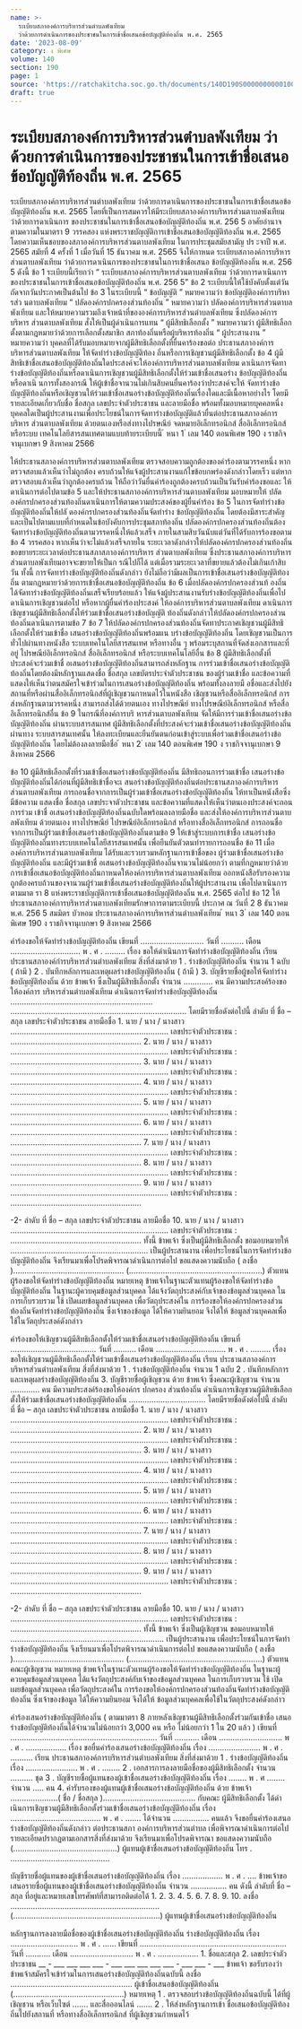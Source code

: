 ```yaml
---
name: >-
  ระเบียบสภาองค์การบริหารส่วนตำบลพังเทียม
  ว่าด้วยการดำเนินการของประชาชนในการเข้าชื่อเสนอข้อบัญญัติท้องถิ่น พ.ศ. 2565
date: '2023-08-09'
category: ง พิเศษ
volume: 140
section: 190
page: 1
source: 'https://ratchakitcha.soc.go.th/documents/140D190S0000000000100.pdf'
draft: true
---
```


# ระเบียบสภาองค์การบริหารส่วนตำบลพังเทียม ว่าด้วยการดำเนินการของประชาชนในการเข้าชื่อเสนอข้อบัญญัติท้องถิ่น พ.ศ. 2565

ระเบียบสภาองค์การบริหารส่วนตำบลพังเทียม ว่าด้วยการดาเนินการของประชาชนในการเข้าชื่อเสนอข้อบัญญัติท้องถิ่น พ.ศ. 2565 โดยที่เป็นการสมควรให้มีระเบียบสภาองค์การบริหารส่วนตาบลพังเทียม ว่าด้วยการดาเนินการ ของประชาชนในการเข้าชื่อเสนอข้อบัญญัติท้องถิ่น พ.ศ. 256 5 อาศัยอำนาจตามความในมาตรา 9 วรรคสอง แห่งพระราชบัญญัติการเข้าชื่อเสนอข้อบัญญัติท้องถิ่น พ.ศ. 2565 โดยความเห็นชอบของสภาองค์การบริหารส่วนตาบลพังเทียม ในการประชุมสมัยสามัญ ปร ะจาปี พ.ศ. 2565 สมัยที่ 4 ครั้งที่ 1 เมื่อวันที่ 15 ธันวาคม พ.ศ. 2565 จึงให้กาหนด ระเบียบสภาองค์การบริหารส่วนตาบลพังเทียม ว่าด้วยการดาเนินการของประชาชนในการเข้าชื่อเสนอ ข้อบัญญัติท้องถิ่น พ.ศ. 256 5 ดังนี้ ข้อ 1 ระเบียบนี้เรียกว่า “ ระเบียบสภาองค์การบริหารส่วนตาบลพังเทียม ว่าด้วยการดาเนินการ ของประชาชนในการเข้าชื่อเสนอข้อบัญญัติท้องถิ่น พ.ศ. 256 5” ข้อ 2 ระเบียบนี้ให้ใช้บังคับตั้งแต่วันถัดจากวันประกาศเป็นต้นไป ข้อ 3 ในระเบียบนี้ “ ข้อบัญญัติ ” หมายความว่า ข้อบัญญัติองค์การบริหารส่ว นตาบลพังเทียม “ ปลัดองค์กรปกครองส่วนท้องถิ่น ” หมายความว่า ปลัดองค์การบริหารส่วนตาบลพังเทียม และให้หมายความรวมถึงเจ้าหน้าที่ขององค์การบริหารส่วนตำบลพังเทียม ซึ่งปลัดองค์การบริหาร ส่วนตาบลพังเทียม สั่งให้เป็นผู้ดำเนินการแทน “ ผู้มีสิทธิเลือกตั้ง ” หมายความว่า ผู้มีสิทธิเลือกตั้งตามกฎหมายว่าด้วยการเลือกตั้งสมาชิก สภาท้องถิ่นหรือผู้บริหารท้องถิ่น “ ผู้ประสานงาน ” หมายความว่า บุคคลที่ได้รับมอบหมายจากผู้มีสิทธิเลือกตั้งที่ยื่นคาร้องขอต่อ ประธานสภาองค์การบริหารส่วนตาบลพังเทียม ให้จัดทำร่างข้อบัญญัติท้อง ถิ่นหรือการเชิญชวนผู้มีสิทธิเลือกตั้ง ข้อ 4 ผู้มีสิทธิเข้าชื่อเสนอข้อบัญญัติท้องถิ่นใดประสงค์จะให้องค์การบริหารส่วนตาบลพังเทียม ดาเนินการจัดทาร่างข้อบัญญัติท้องถิ่นหรือดาเนินการเชิญชวนผู้มีสิทธิเลือกตั้งให้ร่วมเข้าชื่อเสนอร่าง ข้อบัญญัติท้องถิ่น หรือดาเนิ นการทั้งสองกรณี ให้ผู้เข้าชื่อจานวนไม่เกินสิบคนยื่นคาร้องว่าประสงค์จะให้ จัดทาร่างข้อบัญญัติท้องถิ่นหรือเชิญชวนให้ร่วมเข้าชื่อเสนอร่างข้อบัญญัติท้องถิ่นเรื่องใดและมีเนื้อหาอย่างไร โดยมีรายละเอียดเกี่ยวกับชื่อ ชื่อสกุล เลขประจำตัวประชาชน และลายมือชื่อ พร้อมทั้งมอบหมายบุคคลหนึ่ง บุคคลใดเป็นผู้ประสานงานเพื่อประโยชน์ในการจัดทาร่างข้อบัญญัติแล้วยื่นต่อประธานสภาองค์การบริหาร ส่วนตาบลพังเทียม ด้วยตนเองหรือส่งทางไปรษณีย์ จดหมายอิเล็กทรอนิกส์ สื่ออิเล็กทรอนิกส์ หรือระบบ เทคโนโลยีสารสนเทศตามแบบท้ายระเบียบนี้ ้ หนา 1 ่ เลม 140 ตอนพิเศษ 190 ง ราชกิจจานุเบกษา 9 สิงหาคม 2566

ให้ประธานสภาองค์การบริหารส่วนตาบลพังเทียม ตรวจสอบความถูกต้องของคำร้องตามวรรคหนึ่ง หากตรวจสอบแล้วเห็นว่าไม่ถูกต้อง ครบถ้วนให้แจ้งผู้ประสานงานแก้ไขข้อบกพร่องดังกล่าวโดยเร็ว แต่หากตรวจสอบแล้วเห็นว่าถูกต้องครบถ้วน ให้ถือว่าวันยื่นคำร้องถูกต้องครบถ้วนเป็นวันรับคำร้องขอและ ให้ดาเนินการต่อไปตามข้อ 5 และให้ประธานสภาองค์การบริหารส่วนตาบลพังเทียม มอบหมายให้ ปลัดองค์กรปกครองส่วนท้องถิ่นดาเนินการให้ตามความประสงค์ของผู้ยื่นคำร้อง ข้อ 5 ในการจัดทำร่างข้อบัญญัติท้องถิ่นให้ปลั ดองค์กรปกครองส่วนท้องถิ่นจัดทำร่าง ข้อบัญญัติท้องถิ่น โดยต้องมีสาระสำคัญและเป็นไปตามแบบที่กำหนดในข้อบังคับการประชุมสภาท้องถิ่น ปลัดองค์กรปกครองส่วนท้องถิ่นต้องจัดทาร่างข้อบัญญัติท้องถิ่นตามวรรคหนึ่งให้แล้วเสร็จ ภายในสามสิบวันนับแต่วันที่ได้รับการร้องขอตามข้อ 4 วรรคสอง หากเห็นว่าจะไม่แล้วเสร็จภายใน ระยะเวลาดังกล่าวให้ปลัดองค์กรปกครองส่วนท้องถิ่นขอขยายระยะเวลาต่อประธานสภาสภาองค์การบริหาร ส่วนตาบลพังเทียม ซึ่งประธานสภาองค์การบริหารส่วนตาบลพังเทียมอาจจะขยายให้เป็นก รณีไปก็ได้ แต่เมื่อรวมระยะเวลาที่ขยายแล้วต้องไม่เกินเก้าสิบวัน ทั้งนี้ การจัดทาร่างข้อบัญญัติท้องถิ่นดังกล่าว ยังไม่ถือว่ามีผลเป็นการเข้าชื่อเสนอร่างข้อบัญญัติท้องถิ่น ตามกฎหมายว่าด้วยการเข้าชื่อเสนอข้อบัญญัติท้องถิ่น ข้อ 6 เมื่อปลัดองค์กรปกครองส่วนท้ องถิ่นได้จัดทาร่างข้อบัญญัติท้องถิ่นเสร็จเรียบร้อยแล้ว ให้แจ้งผู้ประสานงานรับร่างข้อบัญญัติท้องถิ่นเพื่อไปดาเนินการเชิญชวนต่อไป หรือหากผู้ยื่นคำร้องประสงค์ ให้องค์การบริหารส่วนตาบลพังเทียม ดาเนินการเชิญชวนผู้มีสิทธิเลือกตั้งให้ร่วมเข้าชื่อเสนอร่างข้อบัญญัติ ท้องถิ่นดังกล่าวให้ปลัดองค์กรปกครองส่วนท้องถิ่นดาเนินการตามข้อ 7 ข้อ 7 ให้ปลัดองค์กรปกครองส่วนท้องถิ่นจัดทาประกาศเชิญชวนผู้มีสิทธิเลือกตั้งให้ร่วมเข้าชื่อ เสนอร่างข้อบัญญัติท้องถิ่นพร้อมแน บร่างข้อบัญญัติท้องถิ่น โดยเชิญชวนเป็นการทั่วไปผ่านทางหนังสือ ระบบเทคโนโลยีสารสนเทศ หรือทางอื่น ๆ พร้อมระบุสถานที่จัดส่งเอกสารและที่อยู่ ไปรษณีย์อิเล็กทรอนิกส์ สื่ออิเล็กทรอนิกส์ หรือระบบเทคโนโลยีอื่น ข้อ 8 ผู้มีสิทธิเลือกตั้งที่ประสงค์จะร่วมเข้าชื่ อเสนอร่างข้อบัญญัติท้องถิ่นสามารถส่งหลักฐาน การร่วมเข้าชื่อเสนอร่างข้อบัญญัติท้องถิ่นโดยต้องมีหลักฐานแสดงชื่อ ชื่อสกุล เลขบัตรประจำตัวประชาชน ของผู้ร่วมเข้าชื่อ และข้อความที่แสดงให้เห็นว่าตนสมัครใจเข้าร่วมในการเสนอร่างข้อบัญญัติท้องถิ่น พร้อมทั้งลงลายมื อชื่อและส่งไปยังสถานที่หรือผ่านสื่ออิเล็กทรอนิกส์ที่ผู้เชิญชวนกาหนดไว้ในหนังสือ เชิญชวนหรือสื่ออิเล็กทรอนิกส์ การส่งหลักฐานตามวรรคหนึ่ง สามารถส่งได้ด้วยตนเอง ทางไปรษณีย์ ทางไปรษณีย์อิเล็กทรอนิกส์ หรือสื่ออิเล็กทรอนิกส์อื่น ข้อ 9 ในกรณีที่องค์การบริ หารส่วนตาบลพังเทียม จัดให้มีการร่วมเข้าชื่อเสนอร่างข้อบัญญัติท้องถิ่น ผ่านระบบสารสนเทศ ผู้มีสิทธิเลือกตั้งที่ประสงค์จะร่วมเข้าชื่อเสนอร่างข้อบัญญัติท้องถิ่นผ่านทาง ระบบสารสนเทศนั้น ให้ลงทะเบียนและยืนยันตนก่อนเข้าสู่ระบบเพื่อร่วมเข้าชื่อเสนอร่างข้อบัญญัติท้องถิ่น โดยไม่ต้องลงลายมือชื่อ ้ หนา 2 ่ เลม 140 ตอนพิเศษ 190 ง ราชกิจจานุเบกษา 9 สิงหาคม 2566

ข้อ 10 ผู้มีสิทธิเลือกตั้งที่ร่วมเข้าชื่อเสนอร่างข้อบัญญัติท้องถิ่น มีสิทธิถอนการร่วมเข้าชื่อ เสนอร่างข้อบัญญัติท้องถิ่นได้ก่อนที่ผู้มีสิทธิเข้าชื่อจะเ สนอร่างข้อบัญญัติท้องถิ่นต่อประธานสภาองค์การบริหาร ส่วนตาบลพังเทียม การถอนชื่อจากการเป็นผู้ร่วมเข้าชื่อเสนอร่างข้อบัญญัติท้องถิ่น ให้ทาเป็นหนังสือซึ่งมีข้อความ แสดงชื่อ ชื่อสกุล เลขประจาตัวประชาชน และข้อความที่แสดงให้เห็นว่าตนเองประสงค์จะถอนการร่วม เข้าชื่ อเสนอร่างข้อบัญญัติท้องถิ่นฉบับใดพร้อมลงลายมือชื่อ และส่งให้องค์การบริหารส่วนตาบลพังเทียม ด้วยตนเอง ทางไปรษณีย์ ไปรษณีย์อิเล็กทรอนิกส์ หรือทางสื่ออิเล็กทรอนิกส์ การถอนชื่อจากการเป็นผู้ร่วมเข้าชื่อเสนอร่างข้อบัญญัติท้องถิ่นตามข้อ 9 ให้เข้าสู่ระบบการเข้าชื่อ เสนอร่างข้อบัญญัติท้องถิ่นทางระบบเทคโนโลยีสารสนเทศนั้น เพื่อยืนยันตัวตนทำรายการถอนชื่อ ข้อ 11 เมื่อองค์การบริหารส่วนตาบลพังเทียม ได้รับและรวบรวมหลักฐานการเข้าชื่อของ ผู้ร่วมเข้าชื่อเสนอร่างข้อบัญญัติท้องถิ่น และมีผู้ร่วมเข้าชื่ อเสนอร่างข้อบัญญัติท้องถิ่นจานวนไม่น้อยกว่า ตามที่กฎหมายว่าด้วยการเข้าชื่อเสนอข้อบัญญัติท้องถิ่นกาหนดให้องค์การบริหารส่วนตาบลพังเทียม ออกหนังสือรับรองความถูกต้องครบถ้วนของจานวนผู้ร่วมเข้าชื่อเสนอร่างข้อบัญญัติท้องถิ่นให้ผู้ประสานงาน เพื่อไปดาเนินการตามมาต รา 8 แห่งพระราชบัญญัติการเข้าชื่อเสนอข้อบัญญัติท้องถิ่น พ.ศ. 2565 ต่อไป ข้อ 12 ให้ประธานสภาองค์การบริหารส่วนตาบลพังเทียมรักษาการตามระเบียบนี้ ประกาศ ณ วันที่ 2 8 ธันวาคม พ.ศ. 256 5 สมมิตร บัวหอม ประธานสภาองค์การบริหารส่วนตำบลพังเทียม ้ หนา 3 ่ เลม 140 ตอนพิเศษ 190 ง ราชกิจจานุเบกษา 9 สิงหาคม 2566

คําร้องขอให้จัดทําร่างข้อบัญญัติท้องถิ่น เขียนที่ ............................ วันที่ .......... เดือน ............................... พ . ศ . ......... เรื่อง ขอให้ดําเนินการจัดทําร่างข้อบัญญัติท้องถิ่น เรียน ประธานสภาองค์กํารบริหารส่วนตําบลพังเทียม สิ่งที่ส่งมาด้วย 1 . ร่างข้อบัญญัติท้องถิ่น จํานวน 1 ฉบับ ( ถ้ามี ) 2 . บันทึกหลักการและเหตุผลร่างข้อบัญญัติท้องถิ่น ( ถ้ามี ) 3. บัญชีรายชื่อผู้ขอให้จัดทําร่างข้อบัญญัติท้องถิ่น ด้วย ข้าพเจ้า ซึ่งเป็นผู้มีสิทธิเลือกตั้ง จํานวน ............. คน มีความประสงค์ร้องขอให้องค์การ บริหารส่วนตําบลพังเทียม ดําเนินการจัดทําร่างข้อบัญญัติท้องถิ่น ............................................................... .............................................................................. โดยมีรายชื่อดังต่อไปนี้ ลําดับ ที่ ชื่อ – สกุล เลขประจําตัวประชาชน ลายมือชื่อ 1. นาย / นาง / นางสาว ...................................................................... เลขประจําตัวประชาชน : .......................................................... 2. นาย / นาง / นางสาว ...................................................................... เลขประจําตัวประชาชน : .......................................................... 3. นาย / นาง / นางสาว ...................................................................... เลขประจําตัวประชาชน : .......................................................... 4. นาย / นาง / นางสาว ...................................................................... เลขประจําตัวประชาชน : .......................................................... 5. นาย / นาง / นางสาว ...................................................................... เลขประจําตัวประชาชน : .......................................................... 6. นาย / นาง / นางสาว ...................................................................... เลขประจําตัวประชาชน : .......................................................... 7. นาย / นาง / นางสาว ...................................................................... เลขประจําตัวประชาชน : .......................................................... 8. นาย / นาง / นางสาว ...................................................................... เลขประจําตัวประชาชน : .......................................................... 9. นาย / นาง / นางสาว ...................................................................... เลขประจําตัวประชาชน : ..........................................................

-2- ลําดับ ที่ ชื่อ – สกุล เลขประจําตัวประชาชน ลายมือชื่อ 10. นาย / นาง / นางสาว ...................................................................... เลขประจําตัวประชาชน : .......................................................... ทั้งนี้ ข้าพเจ้า ซึ่งเป็นผู้มีสิทธิเลือกตั้ง ขอมอบหมายให้ ............................................................. เป็นผู้ประสานงาน เพื่อประโยชน์ในการจัดทําร่างข้อบัญญัติท้องถิ่น จึงเรียนมาเพื่อโปรดพิจารณาดําเนินการต่อไป ขอแสดงความนับถือ ( ลงชื่อ )................................................. (...........................................................) ตัวแทนผู้ร้องขอให้จัดทําร่างข้อบัญญัติท้องถิ่น หมายเหตุ ข้าพเจ้าในฐานะตัวแทนผู้ร้องขอให้จัดทําร่างข้อบัญญัติท้องถิ่น ในฐานะผู้ควบคุมข้อมูลส่วนบุคคล ได้แจ้งวัตถุประสงค์กับเจ้าของข้อมูลส่วนบุคคล ในการเก็บรวบรวม ใช้ เปิดเผยข้อมูลส่วนบุคคล เพื่อวัตถุประสงค์ใน การร้องขอให้องค์กรปกครองส่วนท้องถิ่นจัดทําร่างข้อบัญญัติท้องถิ่น ซึ่งเจ้าของข้อมูล ได้ให้ความยินยอม จึงได้ให้ ข้อมูลส่วนบุคคลเพื่อใช้ในวัตถุประสงค์ดังกล่าว

คําร้องขอให้เชิญชวนผู้มีสิทธิเลือกตั้งให้ร่วมเข้าชื่อเสนอร่างข้อบัญญัติท้องถิ่น เขียนที่ ...................................... วันที่ .......... เดือน ............................... พ . ศ . ......... เรื่อง ขอให้เชิญชวนผู้มีสิทธิเลือกตั้งให้ร่วมเข้าชื่อเสนอร่างข้อบัญญัติท้องถิ่น เรียน ประธานสภาองค์การบริหารส่วนตําบลพังเทียม สิ่งที่ส่งมาด้วย 1 . ร่างข้อบัญญัติท้องถิ่น จํานวน 1 ฉบับ 2 . บันทึกหลักการและเหตุผลร่างข้อบัญญัติท้องถิ่น 3. บัญชีรายชื่อผู้เชิญชวน ด้วย ข้าพเจ้า ซึ่งคณะผู้เชิญชวน จํานวน ............. คน มีความประสงค์ร้องขอให้องค์กร ปกครอง ส่วนท้องถิ่น ดําเนินการเชิญชวนผู้มีสิทธิเลือกตั้งให้ร่วมเข้าชื่อเสนอร่างข้อบัญญัติท้องถิ่น .................................. โดยมีรายชื่อดังต่อไปนี้ ลําดับ ที่ ชื่อ – สกุล เลขประจําตัวประชาชน ลายมือชื่อ 1. นาย / นาง / นางสาว ...................................................................... เลขประจําตัวประชาชน : .......................................................... 2. นาย / นาง / นางสาว ...................................................................... เลขประจําตัวประชาชน : .......................................................... 3. นาย / นาง / นางสาว ...................................................................... เลขประจําตัวประชาชน : .......................................................... 4. นาย / นาง / นางสาว ...................................................................... เลขประจําตัวประชาชน : .......................................................... 5. นาย / นาง / นางสาว ...................................................................... เลขประจําตัวประชาชน : .......................................................... 6. นาย / นาง / นางสาว ...................................................................... เลขประจําตัวประชาชน : .......................................................... 7. นาย / นาง / นางสาว ...................................................................... เลขประจําตัวประชาชน : .......................................................... 8. นาย / นาง / นางสาว ...................................................................... เลขประจําตัวประชาชน : .......................................................... 9. นาย / นาง / นางสาว ...................................................................... เลขประจําตัวประชาชน : ..........................................................

-2- ลําดับ ที่ ชื่อ – สกุล เลขประจําตัวประชาชน ลายมือชื่อ 10. นาย / นาง / นางสาว ...................................................................... เลขประจําตัวประชาชน : .......................................................... ทั้งนี้ ข้าพเจ้า ซึ่งเป็นผู้เชิญชวน ขอมอบหมายให้ .................................................................... เป็นผู้ประสานงาน เพื่อประโยชน์ในการจัดทําร่างข้อบัญญัติท้องถิ่น จึงเรียนมาเพื่อโปรดพิจารณาดําเนินการต่อไป ขอแสดงความนับถือ ( ลงชื่อ )................................................. (...........................................................) ตัวแทนคณะผู้เชิญชวน หมายเหตุ ข้าพเจ้าในฐานะตัวแทนผู้ร้องขอให้จัดทําร่างข้อบัญญัติท้องถิ่น ในฐานะผู้ควบคุมข้อมูลส่วนบุคคล ได้แจ้งวัตถุประสงค์กับเจ้าของข้อมูลส่วนบุคคล ในการเก็บรวบรวม ใช้ เปิดเผยข้อมูลส่วนบุคคล เพื่อวัตถุประสงค์ใน การร้องขอให้องค์กรปกครองส่วนท้องถิ่นจัดทําร่างข้อบัญญัติท้องถิ่น ซึ่งเจ้าของข้อมูล ได้ให้ความยินยอม จึงได้ให้ ข้อมูลส่วนบุคคลเพื่อใช้ในวัตถุประสงค์ดังกล่าว

คําร้องเสนอร่างข้อบัญญัติท้องถิ่น ( ตามมาตรา 8 ภายหลังเชิญชวนผู้มีสิทธิเลือกตั้งร่วมกันเข้าชื่อ เสนอร่างข้อบัญญัติท้องถิ่นได้จํานวนไม่น้อยกว่า 3,000 คน หรือ ไม่น้อยกว่า 1 ใน 20 แล้ว ) เขียนที่ ................................................................. วันที่ ........... เดือน ............................ พ . ศ . .................. เรื่อง ขอยื่นคําร้องเสนอร่างข้อบัญญัติท้องถิ่น เรื่อง ....................... พ . ศ . .......... เรียน ประธานสภาองค์การบริหารส่วนตําบลพังเทียม สิ่งที่ส่งมาด้วย 1 . ร่างข้อบัญญัติท้องถิ่น เรื่อง ....................... พ . ศ . ........ 2 . เอกสารการลงลายมือชื่อของผู้มีสิทธิเลือกตั้ง จํานวน .......... ชุด 3 . บัญชีรายชื่อผู้แทนของผู้เข้าชื่อเสนอร่างข้อบัญญัติท้องถิ่น เรื่อง ........ พ . ศ ........ จํานวน ..... คน 4. คํารับรองของผู้แทนผู้เข้าชื่อเสนอร่างข้อบัญญัติท้องถิ่น ด้วย ข้าพเจ้า .....................( ชื่อ / ชื่อสกุล )......................................... กับคณะ ผู้มีสิทธิเลือกตั้ง ได้ดําเนินการเชิญชวนผู้มีสิทธิเลือกตั้งร่วมเข้าชื่อเสนอร่างข้อบัญญัติท้องถิ่น เรื่อง ........................................ พ . ศ . ....... ได้จํานวน ................ คนแล้ว จึงขอยื่นคําร้องเสนอร่างข้อบัญญัติท้องถิ่นดังกล่าว ต่อประธานสภา องค์การบริหารส่วนตําบล เพื่อพิจารณาดําเนินการต่อไป รายละเอียดปรากฏตามเอกสารสิ่งที่ส่งมาด้วย จึงเรียนมาเพื่อโปรดพิจารณา ขอแสดงความนับถือ (..............................................) ผู้แทนผู้เข้าชื่อเสนอร่างข้อบัญญัติท้องถิ่น โทร . ............................................

บัญชีรายชื่อผู้แทนของผู้เข้าชื่อเสนอร่างข้อบัญญัติท้องถิ่น เรื่อง .................. พ . ศ . .... ข้าพเจ้าขอเสนอรายชื่อผู้แทนของผู้เข้าชื่อเสนอร่างข้อบัญญัติท้องถิ่น จํานวน ................ คน ดังนี้ ลําดับที่ ชื่อ – สกุล ที่อยู่และหมายเลขโทรศัพท์ที่สามารถติดต่อได้ 1. 2. 3. 4. 5. 6. 7. 8. 9. 10. ลงชื่อ .................................................................. (.................................................................) ผู้แทนผู้เข้าชื่อเสนอร่างข้อบัญญัติท้องถิ่น

หลักฐานการลงลายมือชื่อของผู้เข้าชื่อเสนอร่างข้อบัญญัติท้องถิ่น ร่างข้อบัญญัติท้องถิ่น เรื่อง .............................. พ . ศ . ...... เขียนที่ ................................................................. วันที่ ........... เดือน ............................ พ . ศ . .................. 1. ชื่อและสกุล 2. เลขประจําตัวประชาชน __ - ___ ___ ___ ___ - ___ ___ ___ ___ ___ - ___ ___ - ___ ข้าพเจ้า ขอรับรองว่า ข้าพเจ้าสมัครใจเข้าร่วมในการเสนอร่างข้อบัญญัติท้องถิ่นฉบับนี้ ลงชื่อ ...................................................... ผู้เข้าชื่อเสนอข้อบัญญัติท้องถิ่น (.................................................) หมายเหตุ 1 . ตรวจสอบร่างข้อบัญญัติท้องถิ่นฉบับนี้ ได้ที่ผู้เชิญชวน หรือเว็บไซต์ ....... และสื่อออนไลน์ ....... 2 . ให้ส่งหลักฐานการเข้า ชื่อเสนอข้อบัญญัติท้องถิ่นไปยังสถานที่ หรือทางสื่ออิเล็กทรอนิกส์ ที่ผู้เชิญชวนกําหนดไว้

